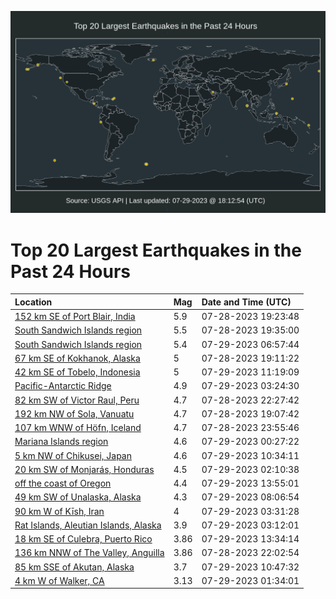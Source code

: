 ![Map](./map.png)

# Top 20 Largest Earthquakes in the Past 24 Hours

| Location | Mag | Date and Time (UTC) |
|:---|:---|:---|
| [152 km SE of Port Blair, India](https://earthquake.usgs.gov/earthquakes/eventpage/us6000kwam) | 5.9 | 07-28-2023 19:23:48 |
| [South Sandwich Islands region](https://earthquake.usgs.gov/earthquakes/eventpage/us6000kwb4) | 5.5 | 07-28-2023 19:35:00 |
| [South Sandwich Islands region](https://earthquake.usgs.gov/earthquakes/eventpage/us6000kwgs) | 5.4 | 07-29-2023 06:57:44 |
| [67 km SE of Kokhanok, Alaska](https://earthquake.usgs.gov/earthquakes/eventpage/ak0239lyp68s) | 5 | 07-28-2023 19:11:22 |
| [42 km SE of Tobelo, Indonesia](https://earthquake.usgs.gov/earthquakes/eventpage/us6000kwhp) | 5 | 07-29-2023 11:19:09 |
| [Pacific-Antarctic Ridge](https://earthquake.usgs.gov/earthquakes/eventpage/us6000kwg4) | 4.9 | 07-29-2023 03:24:30 |
| [82 km SW of Victor Raul, Peru](https://earthquake.usgs.gov/earthquakes/eventpage/us6000kwei) | 4.7 | 07-28-2023 22:27:42 |
| [192 km NW of Sola, Vanuatu](https://earthquake.usgs.gov/earthquakes/eventpage/us6000kwah) | 4.7 | 07-28-2023 19:07:42 |
| [107 km WNW of Höfn, Iceland](https://earthquake.usgs.gov/earthquakes/eventpage/us6000kwex) | 4.7 | 07-28-2023 23:55:46 |
| [Mariana Islands region](https://earthquake.usgs.gov/earthquakes/eventpage/us6000kwf4) | 4.6 | 07-29-2023 00:27:22 |
| [5 km NW of Chikusei, Japan](https://earthquake.usgs.gov/earthquakes/eventpage/us6000kwhi) | 4.6 | 07-29-2023 10:34:11 |
| [20 km SW of Monjarás, Honduras](https://earthquake.usgs.gov/earthquakes/eventpage/us6000kwfu) | 4.5 | 07-29-2023 02:10:38 |
| [off the coast of Oregon](https://earthquake.usgs.gov/earthquakes/eventpage/us6000kwi5) | 4.4 | 07-29-2023 13:55:01 |
| [49 km SW of Unalaska, Alaska](https://earthquake.usgs.gov/earthquakes/eventpage/us6000kwh7) | 4.3 | 07-29-2023 08:06:54 |
| [90 km W of Kīsh, Iran](https://earthquake.usgs.gov/earthquakes/eventpage/us6000kwg3) | 4 | 07-29-2023 03:31:28 |
| [Rat Islands, Aleutian Islands, Alaska](https://earthquake.usgs.gov/earthquakes/eventpage/us6000kwg2) | 3.9 | 07-29-2023 03:12:01 |
| [18 km SE of Culebra, Puerto Rico](https://earthquake.usgs.gov/earthquakes/eventpage/pr2023210000) | 3.86 | 07-29-2023 13:34:14 |
| [136 km NNW of The Valley, Anguilla](https://earthquake.usgs.gov/earthquakes/eventpage/pr2023209000) | 3.86 | 07-28-2023 22:02:54 |
| [85 km SSE of Akutan, Alaska](https://earthquake.usgs.gov/earthquakes/eventpage/us6000kwhk) | 3.7 | 07-29-2023 10:47:32 |
| [4 km W of Walker, CA](https://earthquake.usgs.gov/earthquakes/eventpage/nc73917796) | 3.13 | 07-29-2023 01:34:01 |
